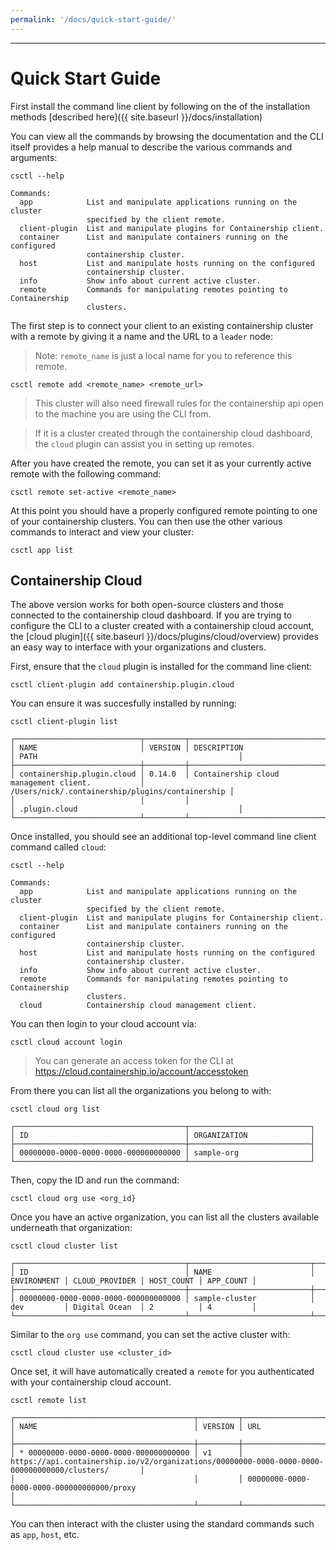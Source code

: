 ```yaml
---
permalink: '/docs/quick-start-guide/'
---
```

---

# Quick Start Guide

First install the command line client by following on the of the installation methods
[described here]({{ site.baseurl }}/docs/installation)

You can view all the commands by browsing the documentation and the CLI itself provides
a help manual to describe the various commands and arguments:

`csctl --help`

~~~
Commands:
  app            List and manipulate applications running on the cluster
                 specified by the client remote.
  client-plugin  List and manipulate plugins for Containership client.
  container      List and manipulate containers running on the configured
                 containership cluster.
  host           List and manipulate hosts running on the configured
                 containership cluster.
  info           Show info about current active cluster.
  remote         Commands for manipulating remotes pointing to Containership
                 clusters.
~~~

The first step is to connect your client to an existing containership cluster with a remote by giving
it a name and the URL to a `leader` node:

> Note: `remote_name` is just a local name for you to reference this remote.

`csctl remote add <remote_name> <remote_url>`

> This cluster will also need firewall rules for the containership api open to the machine you are using the CLI from.

> If it is a cluster created through the containership cloud dashboard, the `cloud` plugin can assist you in setting up remotes.

After you have created the remote, you can set it as your currently active remote with the following command:

`csctl remote set-active <remote_name>`

At this point you should have a properly configured remote pointing to one of your containership clusters. You can then
use the other various commands to interact and view your cluster:

`csctl app list`

## Containership Cloud

The above version works for both open-source clusters and those connected to the containership cloud dashboard. If you are trying
to configure the CLI to a cluster created with a containership cloud account, the [cloud plugin]({{ site.baseurl }}/docs/plugins/cloud/overview)
provides an easy way to interface with your organizations and clusters.

First, ensure that the `cloud` plugin is installed for the command line client:

`csctl client-plugin add containership.plugin.cloud`

You can ensure it was succesfully installed by running:

~~~
csctl client-plugin list

┌────────────────────────────┬─────────┬──────────────────────────────────────────────────┬──────────────────────────────────────────────────┐
│ NAME                       │ VERSION │ DESCRIPTION                                      │ PATH                                             │
├────────────────────────────┼─────────┼──────────────────────────────────────────────────┼──────────────────────────────────────────────────┤
│ containership.plugin.cloud │ 0.14.0  │ Containership cloud management client.           │ /Users/nick/.containership/plugins/containership │
│                            │         │                                                  │ .plugin.cloud                                    │
└────────────────────────────┴─────────┴──────────────────────────────────────────────────┴──────────────────────────────────────────────────┘
~~~

Once installed, you should see an additional top-level command line client command called `cloud`:

~~~
csctl --help

Commands:
  app            List and manipulate applications running on the cluster
                 specified by the client remote.
  client-plugin  List and manipulate plugins for Containership client.
  container      List and manipulate containers running on the configured
                 containership cluster.
  host           List and manipulate hosts running on the configured
                 containership cluster.
  info           Show info about current active cluster.
  remote         Commands for manipulating remotes pointing to Containership
                 clusters.
  cloud          Containership cloud management client.
~~~

You can then login to your cloud account via:

`csctl cloud account login`

> You can generate an access token for the CLI at <https://cloud.containership.io/account/accesstoken>

From there you can list all the organizations you belong to with:

~~~
csctl cloud org list

┌──────────────────────────────────────┬───────────────────────────┐
│ ID                                   │ ORGANIZATION              │
├──────────────────────────────────────┼───────────────────────────┤
│ 00000000-0000-0000-0000-000000000000 │ sample-org                │
└──────────────────────────────────────┴───────────────────────────┘
~~~

Then, copy the ID and run the command:

`csctl cloud org use <org_id}`

Once you have an active organization, you can list all the clusters available underneath that organization:

~~~
csctl cloud cluster list

┌──────────────────────────────────────┬───────────────────────────┬─────────────┬────────────────┬────────────┬───────────┐
│ ID                                   │ NAME                      │ ENVIRONMENT │ CLOUD_PROVIDER │ HOST_COUNT │ APP_COUNT │
├──────────────────────────────────────┼───────────────────────────┼─────────────┼────────────────┼────────────┼───────────┤
│ 00000000-0000-0000-0000-000000000000 │ sample-cluster            │ dev         │ Digital Ocean  │ 2          │ 4         │
└──────────────────────────────────────┴───────────────────────────┴─────────────┴────────────────┴────────────┴───────────┘
~~~

Similar to the `org use` command, you can set the active cluster with:

`csctl cloud cluster use <cluster_id>`

Once set, it will have automatically created a `remote` for you authenticated with your containership cloud account.

~~~
csctl remote list

┌────────────────────────────────────────┬─────────┬────────────────────────────────────────────────────────────────────────────────────────────────────┐
│ NAME                                   │ VERSION │ URL                                                                                                │
├────────────────────────────────────────┼─────────┼────────────────────────────────────────────────────────────────────────────────────────────────────┤
│ * 00000000-0000-0000-0000-000000000000 │ v1      │ https://api.containership.io/v2/organizations/00000000-0000-0000-0000-000000000000/clusters/       │
│                                        │         │ 00000000-0000-0000-0000-000000000000/proxy                                                         │
└────────────────────────────────────────┴─────────┴────────────────────────────────────────────────────────────────────────────────────────────────────┘
~~~

You can then interact with the cluster using the standard commands such as `app`, `host`, etc.
